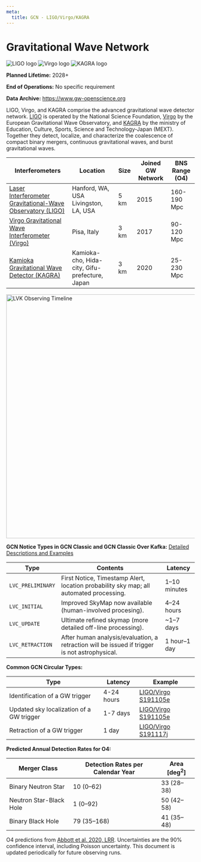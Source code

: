 ```yaml
---
meta:
  title: GCN - LIGO/Virgo/KAGRA
---
```


# Gravitational Wave Network

<div className="width-card-lg float-right">
  <img 
    src="/_static/img/lsc-logo.png"
    alt="LIGO logo"
  />
  <img 
    src="/_static/img/virgo-logo.png"
    alt="Virgo logo"
  />
  <img 
    src="/_static/img/kagra-logo.png"
    alt="KAGRA logo"
  />
</div>

**Planned Lifetime:** 2028+

**End of Operations:** No specific requirement

**Data Archive:**
https://www.gw-openscience.org

LIGO, Virgo, and KAGRA comprise the advanced gravitational wave detector network. [LIGO](https://www.ligo.org/) is operated by the National Science Foundation, [Virgo](https://www.virgo-gw.eu/) by the European Gravitational Wave Observatory, and [KAGRA](https://gwcenter.icrr.u-tokyo.ac.jp/en/) by the ministry of Education, Culture, Sports, Science and Technology-Japan (MEXT). Together they detect, localize, and characterize the coalescence of compact binary mergers, continuous gravitational waves, and burst gravitational waves.

| Interferometers                                                                        | Location                                       | Size | Joined GW Network | BNS Range (O4) |
| -------------------------------------------------------------------------------------- | ---------------------------------------------- | ---- | ----------------- | -------------- |
| [Laser Interferometer Gravitational-Wave Observatory (LIGO)](https://www.ligo.org)     | Hanford, WA, USA Livingston, LA, USA           | 5 km | 2015              | 160-190 Mpc    |
| [Virgo Gravitational Wave Interferometer (Virgo)](https://www.virgo-gw.eu)             | Pisa, Italy                                    | 3 km | 2017              | 90-120 Mpc     |
| [Kamioka Gravitational Wave Detector (KAGRA)](https://gwcenter.icrr.u-tokyo.ac.jp/en/) | Kamioka-cho, Hida-city, Gifu-prefecture, Japan | 3 km | 2020              | 25-230 Mpc     |

<img
  src="https://observing.docs.ligo.org/plan/_images/ObsScen_timeline.png"
  width="650"
  aligh="center"
  alt="LVK Observing Timeline"
/>

**GCN Notice Types in GCN Classic and GCN Classic Over Kafka:**
[Detailed Descriptions and Examples](https://gcn.gsfc.nasa.gov/lvc.html)

| Type              | Contents                                                                                      | Latency      |
| ----------------- | --------------------------------------------------------------------------------------------- | ------------ |
| `LVC_PRELIMINARY` | First Notice, Timestamp Alert, location probability sky map; all automated processing.        | 1–10 minutes |
| `LVC_INITIAL`     | Improved SkyMap now available (human-involved procesing).                                     | 4–24 hours   |
| `LVC_UPDATE`      | Ultimate refined skymap (more detailed off-line processing).                                  | ~1–7 days    |
| `LVC_RETRACTION`  | After human analysis/evaluation, a retraction will be issued if trigger is not astrophysical. | 1 hour–1 day |

**Common GCN Circular Types:**

| Type                                     | Latency    | Example                                                          |
| ---------------------------------------- | ---------- | ---------------------------------------------------------------- |
| Identification of a GW trigger           | 4-24 hours | [LIGO/Virgo S191105e](https://gcn.gsfc.nasa.gov/gcn3/26182.gcn3) |
| Updated sky localization of a GW trigger | 1-7 days   | [LIGO/Virgo S191105e](https://gcn.gsfc.nasa.gov/gcn3/26245.gcn3) |
| Retraction of a GW trigger               | 1 day      | [LIGO/Virgo S191117j](https://gcn.gsfc.nasa.gov/gcn3/26254.gcn3) |

**Predicted Annual Detection Rates for O4:**

| Merger Class            | Detection Rates per Calendar Year | Area [deg<sup>2</sup>] |
| ----------------------- | --------------------------------- | ---------------------- |
| Binary Neutron Star     | 10 (0–62)                         | 33 (28–38)             |
| Neutron Star-Black Hole | 1 (0–92)                          | 50 (42–58)             |
| Binary Black Hole       | 79 (35–168)                       | 41 (35–48)             |

O4 predictions from [Abbott et al. 2020, LRR](https://link.springer.com/article/10.1007/s41114-020-00026-9). Uncertainties are the 90% confidence interval, including Poisson uncertainty. This document is updated periodically for future observing runs.
